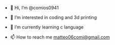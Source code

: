 - 👋 Hi, I’m @comios0941
- 👀 I’m interested in coding and 3d printing 
- 🌱 I’m currently learning c language

- 📫 How to reach me matteo06comi@gmail.com

<!---
comios0941/comios0941 is a ✨ special ✨ repository because its `README.md` (this file) appears on your GitHub profile.
You can click the Preview link to take a look at your changes.
--->
